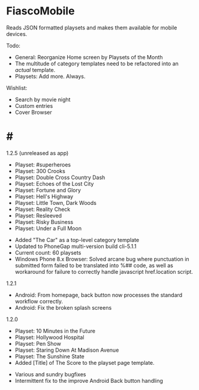 FiascoMobile
============

Reads JSON formatted playsets and makes them available for mobile devices.

Todo:
* General: Reorganize Home screen by Playsets of the Month
* The multitude of category templates need to be refactored into an *actual* template.
* Playsets: Add more. Always.

Wishlist:
* Search by movie night
* Custom entries
* Cover Browser

# # #

1.2.5 (unreleased as app)
+ Playset: #superheroes
+ Playset: 300 Crooks
+ Playset: Double Cross Country Dash
+ Playset: Echoes of the Lost City
+ Playset: Fortune and Glory
+ Playset: Hell's Highway
+ Playset: Little Town, Dark Woods
+ Playset: Reality Check
+ Playset: Resleeved
+ Playset: Risky Business
+ Playset: Under a Full Moon
* Added "The Car" as a top-level category template
* Updated to PhoneGap multi-version build cli-5.1.1
* Current count: 60 playsets
* Windows Phone 8.x Browser: Solved arcane bug where punctuation in submitted form failed to be translated into %## code, as well as workaround for failure to correctly handle javascript href.location script.

1.2.1
* Android: From homepage, back button now processes the standard workflow correctly.
* Android: Fix the broken splash screens

1.2.0
+ Playset: 10 Minutes in the Future
+ Playset: Hollywood Hospital
+ Playset: Pen Show
+ Playset: Staring Down At Madison Avenue
+ Playset: The Sunshine State
+ Added [Title] of The Score to the playset page template.
* Various and sundry bugfixes
* Intermittent fix to the improve Android Back button handling
